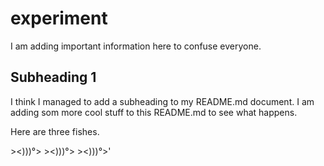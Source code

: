 # experiment

I am adding important information here to confuse everyone.

## Subheading 1
I think I managed to add a subheading to my README.md document.
I am adding som more cool stuff to this README.md to see what happens.


Here are three fishes.

\><)))°> ><)))°> ><)))°>'
